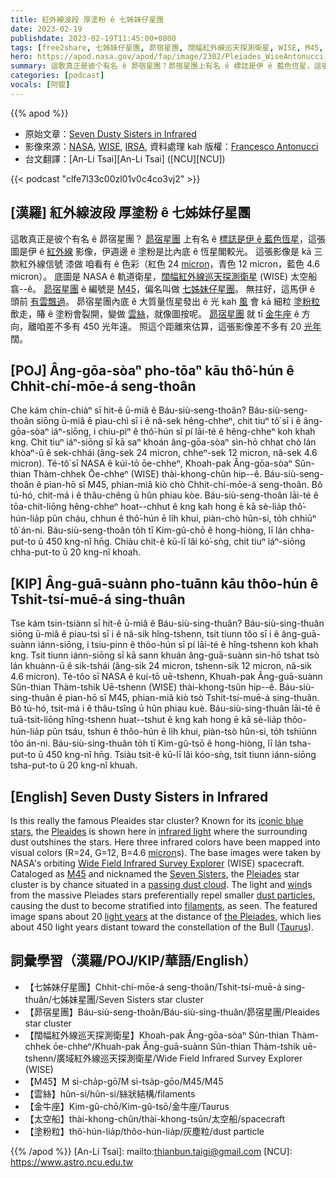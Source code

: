 ```yaml
---
title: 紅外線波段 厚塗粉 ê 七姊妹仔星團
date: 2023-02-19
publishdate: 2023-02-19T11:45:00+0800
tags: [free2share, 七姊妹仔星團, 昴宿星團, 闊幅紅外線巡天探測衛星, WISE, M45, 雲絲, 金牛座, 太空船, 塗粉粒]
hero: https://apod.nasa.gov/apod/fap/image/2302/Pleiades_WiseAntonucci_960.jpg
summary: 這敢真正是彼个有名 ê 昴宿星團？昴宿星團上有名 ê 標誌是伊 ê 藍色恆星，這張圖是伊 ê 紅外線影像，伊週邊 ê 塗粉是比內底 ê 恆星閣較光。
categories: [podcast]
vocals: [阿錕]
---
```


{{% apod %}}

- 原始文章：[Seven Dusty Sisters in Infrared](https://apod.nasa.gov/apod/ap230219.html)
- 影像來源：[NASA](https://www.nasa.gov/), [WISE](https://www.nasa.gov/mission_pages/WISE/main/index.html), [IRSA](https://irsa.ipac.caltech.edu/Missions/wise.html), 資料處理 kah 版權：[Francesco Antonucci](mailto:ing.francescoantonucci@alice.it)
- 台文翻譯：[An-Li Tsai][An-Li Tsai] ([NCU][NCU])

{{< podcast "clfe7l33c00zl01v0c4co3vj2" >}}

## [漢羅] 紅外線波段 厚塗粉 ê 七姊妹仔星團
這敢真正是彼个有名 ê 昴宿星團？
[昴宿星團][Pleaides 1] 上有名 ê [標誌是伊 ê 藍色恆星][iconic blue stars]，這張圖是伊 ê [紅外線][infrared light] 影像，伊週邊 ê 塗粉是比內底 ê 恆星閣較光。
這張影像是 kā 三款紅外線信號 漆做 咱看有 ê 色彩（紅色 24 [micron][micron]，青色 12 micron，藍色 4.6 micron）。
底圖是 NASA ê 軌道衛星，[闊幅紅外線巡天探測衛星][Wide Field Infrared Survey Explorer] (WISE) 太空船 翕--ê。
[昴宿星團][Pleiades 2] ê 編號是 [M45][M45]，偏名叫做 [七姊妹仔星團][Seven Sisters]。
無拄好，這馬伊 ê 頭前 [有雲飄過][passing dust cloud]。
昴宿星團內底 ê 大質量恆星發出 ê 光 kah [風][wind] 會 kā 細粒 [塗粉粒][dust particles] 歕走，賰 ê 塗粉會裂開，變做 [雲絲][filaments]，就像圖按呢。
[昴宿星團][the Pleiades] 就 tī [金牛座][Taurus] ê 方向，離咱差不多有 450 光年遠。 
照這个距離來估算，這張影像差不多有 20 [光年][light years] 闊。


## [POJ] Âng-gōa-sòaⁿ pho-tōaⁿ kāu thô͘-hún ê Chhit-chí-mōe-á seng-thoân
Che kám chin-chiàⁿ sī hit-ê ū-miâ ê Báu-siù-seng-thoân?
Báu-siù-seng-thoân siōng ū-miâ ê piau-chì sī i ê nâ-sek hêng-chheⁿ, chit tiuⁿ tô͘ sī i ê âng-gōa-sòaⁿ iáⁿ-siōng, i chiu-piⁿ ê thô͘-hún sī pí lāi-té ê hêng-chheⁿ koh khah kng.
Chit tiuⁿ iáⁿ-siōng sī kā saⁿ khoán âng-gōa-sòaⁿ sìn-hō chhat chò lán khòaⁿ-ū ê sek-chhái (âng-sek 24 micron, chheⁿ-sek 12 micron, nâ-sek 4.6 micron).
Té-tô͘ sī NASA ê kúi-tō ōe-chheⁿ, Khoah-pak Âng-gōa-sòaⁿ Sûn-thian Thàm-chhek Ōe-chheⁿ (WISE) thài-khong-chûn hip--ê.
Báu-siù-seng-thoân ê pian-hō sī M45, phian-miâ kiò chò Chhit-chí-mōe-á seng-thoân.
Bô tú-hó, chit-má i ê thâu-chêng ū hûn phiau kòe.
Báu-siù-seng-thoân lāi-té ê tōa-chit-liōng hêng-chheⁿ hoat--chhut ê kng kah hong ē kā sè-lia̍p thô͘-hún-lia̍p pûn cháu, chhun ê thô͘-hún ē li̍h khui, piàn-chò hûn-si, to̍h chhiūⁿ tô͘ án-ni.
Báu-siù-seng-thoân to̍h tī Kim-gû-chō ê hong-hiòng, lī lán chha-put-to ū 450 kng-nî hn̄g. 
Chiàu chit-ê kū-lī lâi kó͘-sǹg, chit tiuⁿ iáⁿ-siōng chha-put-to ū 20 kng-nî khoah.


## [KIP] Âng-guā-suànn pho-tuānn kāu thôo-hún ê Tshit-tsí-muē-á sing-thuân
Tse kám tsin-tsiànn sī hit-ê ū-miâ ê Báu-siù-sing-thuân?
Báu-siù-sing-thuân siōng ū-miâ ê piau-tsì sī i ê nâ-sik hîng-tshenn, tsit tiunn tôo sī i ê âng-guā-suànn iánn-siōng, i tsiu-pinn ê thôo-hún sī pí lāi-té ê hîng-tshenn koh khah kng.
Tsit tiunn iánn-siōng sī kā sann khuán âng-guā-suànn sìn-hō tshat tsò lán khuànn-ū ê sik-tshái (âng-sik 24 micron, tshenn-sik 12 micron, nâ-sik 4.6 micron).
Té-tôo sī NASA ê kuí-tō uē-tshenn, Khuah-pak Âng-guā-suànn Sûn-thian Thàm-tshik Uē-tshenn (WISE) thài-khong-tsûn hip--ê.
Báu-siù-sing-thuân ê pian-hō sī M45, phian-miâ kiò tsò Tshit-tsí-muē-á sing-thuân.
Bô tú-hó, tsit-má i ê thâu-tsîng ū hûn phiau kuè.
Báu-siù-sing-thuân lāi-té ê tuā-tsit-liōng hîng-tshenn huat--tshut ê kng kah hong ē kā sè-lia̍p thôo-hún-lia̍p pûn tsáu, tshun ê thôo-hún ē li̍h khui, piàn-tsò hûn-si, to̍h tshiūnn tôo án-ni.
Báu-siù-sing-thuân to̍h tī Kim-gû-tsō ê hong-hiòng, lī lán tsha-put-to ū 450 kng-nî hn̄g. 
Tsiàu tsit-ê kū-lī lâi kóo-sǹg, tsit tiunn iánn-siōng tsha-put-to ū 20 kng-nî khuah.

## [English] Seven Dusty Sisters in Infrared

Is this really the famous Pleaides star cluster?
Known for its [iconic blue stars][iconic blue stars], the [Pleaides][Pleaides 1] is shown here in [infrared light][infrared light] where the surrounding dust outshines the stars.
Here three infrared colors have been mapped into visual colors (R=24, G=12, B=4.6 [micron][micron]s).
The base images were taken by NASA's orbiting [Wide Field Infrared Survey Explorer][Wide Field Infrared Survey Explorer] (WISE) spacecraft.
Cataloged as [M45][M45] and nicknamed the [Seven Sisters][Seven Sisters], the [Pleiades][Pleiades 2] star cluster is by chance situated in a [passing dust cloud][passing dust cloud].
The light and [wind][wind]s from the massive Pleiades stars preferentially repel smaller [dust particles][dust particles], causing the dust to become stratified into [filaments][filaments], as seen.
The featured image spans about 20 [light years][light years] at the distance of [the Pleiades][the Pleiades], which lies about 450 light years distant toward the constellation of the Bull ([Taurus][Taurus]).

      
## 詞彙學習（漢羅/POJ/KIP/華語/English）
- 【七姊妹仔星團】Chhit-chí-mōe-á seng-thoân/Tshit-tsí-muē-á sing-thuân/七姊妹星團/Seven Sisters star cluster
- 【昴宿星團】Báu-siù-seng-thoân/Báu-siù-sing-thuân/昴宿星團/Pleaides star cluster
- 【闊幅紅外線巡天探測衛星】Khoah-pak Âng-gōa-sòaⁿ Sûn-thian Thàm-chhek ōe-chheⁿ/Khuah-pak Âng-guā-suànn Sûn-thian Thàm-tshik uē-tshenn/廣域紅外線巡天探測衛星/Wide Field Infrared Survey Explorer (WISE)
- 【M45】M sì-cha̍p-gō͘/M sì-tsa̍p-gōo/M45/M45
- 【雲絲】hûn-si/hûn-si/絲狀結構/filaments
- 【金牛座】Kim-gû-chō/Kim-gû-tsō/金牛座/Taurus
- 【太空船】thài-khong-chûn/thài-khong-tsûn/太空船/spacecraft
- 【塗粉粒】thô͘-hún-lia̍p/thôo-hún-lia̍p/灰塵粒/dust particle



{{% /apod %}}
[An-Li Tsai]: mailto:thianbun.taigi@gmail.com
[NCU]: https://www.astro.ncu.edu.tw

[copyright]: https://apod.nasa.gov/apod/fap/lib/about_apod.html#srapply
[License]: https://creativecommons.org/licenses/by/2.0/

[iconic blue stars]:https://apod.nasa.gov/apod/ap140225.html
[Pleaides 1]:https://en.wikipedia.org/wiki/Pleiades
[infrared light]:https://science.nasa.gov/ems/07_infraredwaves
[micron]:https://en.wikipedia.org/wiki/Micrometre
[Wide Field Infrared Survey Explorer]:https://en.wikipedia.org/wiki/Wide-field_Infrared_Survey_Explorer
[M45]:https://apod.nasa.gov/apod/ap161019.html
[Seven Sisters]:https://en.wikipedia.org/wiki/Pleiades#Origin_of_name
[Pleiades 2]:https://arxiv.org/abs/0810.1592
[passing dust cloud]:https://apod.nasa.gov/apod/ap171114.html
[wind]:https://www.boredpanda.com/blog/wp-content/uploads/2015/05/dogs-on-joyrides-16__605.jpg
[dust particles]:https://apod.nasa.gov/apod/ap030706.html
[filaments]:https://apod.nasa.gov/apod/ap120215.html
[light years]:https://spaceplace.nasa.gov/light-year/en/
[the Pleiades]:https://upload.wikimedia.org/wikipedia/commons/e/e1/M45map.jpg
[Taurus]:https://en.wikipedia.org/wiki/Taurus_(constellation)

